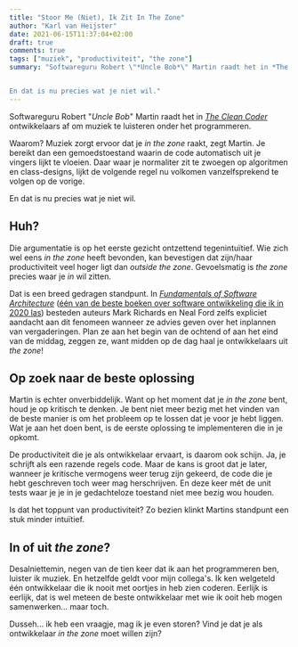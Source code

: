 ```yaml
---
title: "Stoor Me (Niet), Ik Zit In The Zone"
author: "Karl van Heijster"
date: 2021-06-15T11:37:04+02:00
draft: true
comments: true
tags: ["muziek", "productiviteit", "the zone"]
summary: "Softwareguru Robert \"*Uncle Bob*\" Martin raadt het in *The Clean Coder* ontwikkelaars af om muziek te luisteren onder het programmeren. Muziek zorgt er namelijk voor dat je *in the zone* raakt, zegt Martin. Je bereikt dan een gemoedstoestand waarin de code automatisch uit je vingers lijkt te vloeien. 


En dat is nu precies wat je niet wil."
---
```


Softwareguru Robert "*Uncle Bob*" Martin raadt het in [*The Clean Coder*](https://www.pearson.com/us/higher-education/program/Martin-Clean-Coder-The-A-Code-of-Conduct-for-Professional-Programmers/PGM8366.html) ontwikkelaars af om muziek te luisteren onder het programmeren. 


Waarom? Muziek zorgt ervoor dat je *in the zone* raakt, zegt Martin. Je bereikt dan een gemoedstoestand waarin de code automatisch uit je vingers lijkt te vloeien. Daar waar je normaliter zit te zwoegen op algoritmen en class-designs, lijkt de volgende regel nu volkomen vanzelfsprekend te volgen op de vorige. 


En dat is nu precies wat je niet wil. 


## Huh?


Die argumentatie is op het eerste gezicht ontzettend tegenintuïtief. Wie zich wel eens *in the zone* heeft bevonden, kan bevestigen dat zijn/haar productiviteit veel hoger ligt dan *outside the zone*. Gevoelsmatig is *the zone* precies waar je *in* wil zitten. 


Dat is een breed gedragen standpunt. In [*Fundamentals of Software Architecture*](https://www.oreilly.com/library/view/fundamentals-of-software/9781492043447/) ([één van de beste boeken over software ontwikkeling die ik in 2020 las](blog/21-05-03-de-beste-boeken-over-software-ontwikkeling-die-ik-in-2020-las)) besteden auteurs Mark Richards en Neal Ford zelfs expliciet aandacht aan dit fenomeen wanneer ze advies geven over het inplannen van vergaderingen. Plan ze aan het begin van de ochtend of aan het eind van de middag, zeggen ze, want midden op de dag haal je ontwikkelaars uit *the zone*!


## Op zoek naar de beste oplossing


Martin is echter onverbiddelijk. Want op het moment dat je *in the zone* bent, houd je op kritisch te denken. Je bent niet meer bezig met het vinden van de beste manier is om het probleem op te lossen dat je voor je hebt liggen. Wat je aan het doen bent, is de eerste oplossing te implementeren die in je opkomt.


De productiviteit die je als ontwikkelaar ervaart, is daarom ook schijn. Ja, je schrijft als een razende regels code. Maar de kans is groot dat je later, wanneer je kritische vermogens weer terug zijn gekeerd, de code die je hebt geschreven toch weer mag herschrijven. En deze keer mét de unit tests waar je je in je gedachteloze toestand niet mee bezig wou houden. 


Is dat het toppunt van productiviteit? Zo bezien klinkt Martins standpunt een stuk minder intuïtief. 


## In of uit *the zone*?


Desalniettemin, negen van de tien keer dat ik aan het programmeren ben, luister ik muziek. En hetzelfde geldt voor mijn collega's. Ik ken welgeteld één ontwikkelaar die ik nooit met oortjes in heb zien coderen. Eerlijk is eerlijk, dat is wel meteen de beste ontwikkelaar met wie ik ooit heb mogen samenwerken... maar toch.


Dusseh... ik heb een vraagje, mag ik je even storen? Vind je dat je als ontwikkelaar *in the zone* moet willen zijn?
